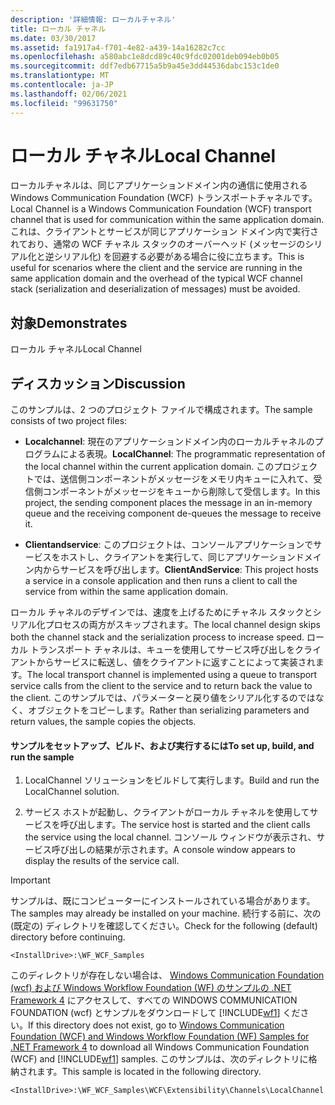 ```yaml
---
description: '詳細情報: ローカルチャネル'
title: ローカル チャネル
ms.date: 03/30/2017
ms.assetid: fa1917a4-f701-4e82-a439-14a16282c7cc
ms.openlocfilehash: a580abc1e8dcd89c40c9fdc02001deb094eb0b05
ms.sourcegitcommit: ddf7edb67715a5b9a45e3dd44536dabc153c1de0
ms.translationtype: MT
ms.contentlocale: ja-JP
ms.lasthandoff: 02/06/2021
ms.locfileid: "99631750"
---
```

# <a name="local-channel"></a><span data-ttu-id="398a3-103">ローカル チャネル</span><span class="sxs-lookup"><span data-stu-id="398a3-103">Local Channel</span></span>

<span data-ttu-id="398a3-104">ローカルチャネルは、同じアプリケーションドメイン内の通信に使用される Windows Communication Foundation (WCF) トランスポートチャネルです。</span><span class="sxs-lookup"><span data-stu-id="398a3-104">Local Channel is a Windows Communication Foundation (WCF) transport channel that is used for communication within the same application domain.</span></span> <span data-ttu-id="398a3-105">これは、クライアントとサービスが同じアプリケーション ドメイン内で実行されており、通常の WCF チャネル スタックのオーバーヘッド (メッセージのシリアル化と逆シリアル化) を回避する必要がある場合に役に立ちます。</span><span class="sxs-lookup"><span data-stu-id="398a3-105">This is useful for scenarios where the client and the service are running in the same application domain and the overhead of the typical WCF channel stack (serialization and deserialization of messages) must be avoided.</span></span>  
  
## <a name="demonstrates"></a><span data-ttu-id="398a3-106">対象</span><span class="sxs-lookup"><span data-stu-id="398a3-106">Demonstrates</span></span>  

 <span data-ttu-id="398a3-107">ローカル チャネル</span><span class="sxs-lookup"><span data-stu-id="398a3-107">Local Channel</span></span>  
  
## <a name="discussion"></a><span data-ttu-id="398a3-108">ディスカッション</span><span class="sxs-lookup"><span data-stu-id="398a3-108">Discussion</span></span>  

 <span data-ttu-id="398a3-109">このサンプルは、2 つのプロジェクト ファイルで構成されます。</span><span class="sxs-lookup"><span data-stu-id="398a3-109">The sample consists of two project files:</span></span>  
  
- <span data-ttu-id="398a3-110">**Localchannel**: 現在のアプリケーションドメイン内のローカルチャネルのプログラムによる表現。</span><span class="sxs-lookup"><span data-stu-id="398a3-110">**LocalChannel**: The programmatic representation of the local channel within the current application domain.</span></span> <span data-ttu-id="398a3-111">このプロジェクトでは、送信側コンポーネントがメッセージをメモリ内キューに入れて、受信側コンポーネントがメッセージをキューから削除して受信します。</span><span class="sxs-lookup"><span data-stu-id="398a3-111">In this project, the sending component places the message in an in-memory queue and the receiving component de-queues the message to receive it.</span></span>  
  
- <span data-ttu-id="398a3-112">**Clientandservice**: このプロジェクトは、コンソールアプリケーションでサービスをホストし、クライアントを実行して、同じアプリケーションドメイン内からサービスを呼び出します。</span><span class="sxs-lookup"><span data-stu-id="398a3-112">**ClientAndService**: This project hosts a service in a console application and then runs a client to call the service from within the same application domain.</span></span>  
  
 <span data-ttu-id="398a3-113">ローカル チャネルのデザインでは、速度を上げるためにチャネル スタックとシリアル化プロセスの両方がスキップされます。</span><span class="sxs-lookup"><span data-stu-id="398a3-113">The local channel design skips both the channel stack and the serialization process to increase speed.</span></span> <span data-ttu-id="398a3-114">ローカル トランスポート チャネルは、キューを使用してサービス呼び出しをクライアントからサービスに転送し、値をクライアントに返すことによって実装されます。</span><span class="sxs-lookup"><span data-stu-id="398a3-114">The local transport channel is implemented using a queue to transport service calls from the client to the service and to return back the value to the client.</span></span> <span data-ttu-id="398a3-115">このサンプルでは、パラメーターと戻り値をシリアル化するのではなく、オブジェクトをコピーします。</span><span class="sxs-lookup"><span data-stu-id="398a3-115">Rather than serializing parameters and return values, the sample copies the objects.</span></span>  
  
#### <a name="to-set-up-build-and-run-the-sample"></a><span data-ttu-id="398a3-116">サンプルをセットアップ、ビルド、および実行するには</span><span class="sxs-lookup"><span data-stu-id="398a3-116">To set up, build, and run the sample</span></span>  
  
1. <span data-ttu-id="398a3-117">LocalChannel ソリューションをビルドして実行します。</span><span class="sxs-lookup"><span data-stu-id="398a3-117">Build and run the LocalChannel solution.</span></span>  
  
2. <span data-ttu-id="398a3-118">サービス ホストが起動し、クライアントがローカル チャネルを使用してサービスを呼び出します。</span><span class="sxs-lookup"><span data-stu-id="398a3-118">The service host is started and the client calls the service using the local channel.</span></span> <span data-ttu-id="398a3-119">コンソール ウィンドウが表示され、サービス呼び出しの結果が示されます。</span><span class="sxs-lookup"><span data-stu-id="398a3-119">A console window appears to display the results of the service call.</span></span>  
  
> [!IMPORTANT]
> <span data-ttu-id="398a3-120">サンプルは、既にコンピューターにインストールされている場合があります。</span><span class="sxs-lookup"><span data-stu-id="398a3-120">The samples may already be installed on your machine.</span></span> <span data-ttu-id="398a3-121">続行する前に、次の (既定の) ディレクトリを確認してください。</span><span class="sxs-lookup"><span data-stu-id="398a3-121">Check for the following (default) directory before continuing.</span></span>  
>
> `<InstallDrive>:\WF_WCF_Samples`  
>
> <span data-ttu-id="398a3-122">このディレクトリが存在しない場合は、 [Windows Communication Foundation (wcf) および Windows Workflow Foundation (WF) のサンプルの .NET Framework 4](https://www.microsoft.com/download/details.aspx?id=21459) にアクセスして、すべての WINDOWS COMMUNICATION FOUNDATION (wcf) とサンプルをダウンロードして [!INCLUDE[wf1](../../../../includes/wf1-md.md)] ください。</span><span class="sxs-lookup"><span data-stu-id="398a3-122">If this directory does not exist, go to [Windows Communication Foundation (WCF) and Windows Workflow Foundation (WF) Samples for .NET Framework 4](https://www.microsoft.com/download/details.aspx?id=21459) to download all Windows Communication Foundation (WCF) and [!INCLUDE[wf1](../../../../includes/wf1-md.md)] samples.</span></span> <span data-ttu-id="398a3-123">このサンプルは、次のディレクトリに格納されます。</span><span class="sxs-lookup"><span data-stu-id="398a3-123">This sample is located in the following directory.</span></span>  
>
> `<InstallDrive>:\WF_WCF_Samples\WCF\Extensibility\Channels\LocalChannel`
